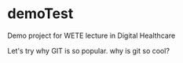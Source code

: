 # demoTest

Demo project for WETE lecture in Digital Healthcare

Let's try why GIT is so popular.
why is git so cool?

